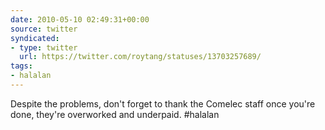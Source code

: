 ```yaml
---
date: 2010-05-10 02:49:31+00:00
source: twitter
syndicated:
- type: twitter
  url: https://twitter.com/roytang/statuses/13703257689/
tags:
- halalan
---
```


Despite the problems, don't forget to thank the Comelec staff once you're done, they're overworked and underpaid. #halalan